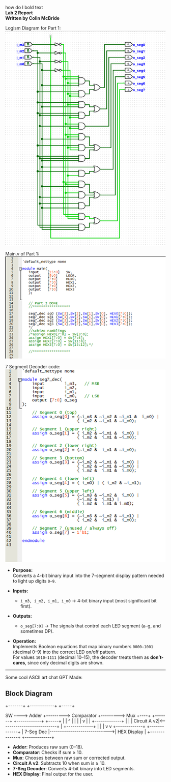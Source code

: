 how do I bold text  
**Lab 2 Report**  
**Written by Colin McBride**  

Logism Diagram for Part 1:  
![IMG](img/pt1Sim.png)

Main.v of Part 1:  
![IMG](img/pt1Code.png)  

7 Segment Decoder code:  
![IMG](img/pt1Code2.png)  

- **Purpose:**  
  Converts a 4-bit binary input into the 7-segment display pattern needed to light up digits `0–9`.
- **Inputs:**  
  - `i_m3, i_m2, i_m1, i_m0` → 4-bit binary input (most significant bit first).

- **Outputs:**  
  - `o_seg[7:0]` → The signals that control each LED segment (a–g, and sometimes DP).

- **Operation:**  
  Implements Boolean equations that map binary numbers `0000–1001` (decimal 0–9) into the correct LED on/off pattern.  
  For values `1010–1111` (decimal 10–15), the decoder treats them as **don’t-cares**, since only decimal digits are shown.
  
-----------------------------------------------------------------------------------
Some cool ASCII art chat GPT Made:
## Block Diagram

   +-------+         +------------+         +-----+

SW ----> Adder +---------> Comparator +---------> Mux +----+
+-------+ +------------+ +-----+ |
| ^ |
| | |
v | |
+-------------+ | |
| Circuit A v2|<---------------------------+ |
+-------------+ |
| |
v v
+-------------+ +-------------+
| 7-Seg Dec |----------------------------->| HEX Display |
+-------------+ +-------------+

- **Adder**: Produces raw sum (0–18).  
- **Comparator**: Checks if sum ≥ 10.  
- **Mux**: Chooses between raw sum or corrected output.  
- **Circuit A v2**: Subtracts 10 when sum is ≥ 10.  
- **7-Seg Decoder**: Converts 4-bit binary into LED segments.  
- **HEX Display**: Final output for the user.  
